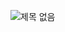![제목 없음](https://user-images.githubusercontent.com/113653315/202063656-f90f49de-3e6e-4e01-b8e4-96a533ca8359.png)
